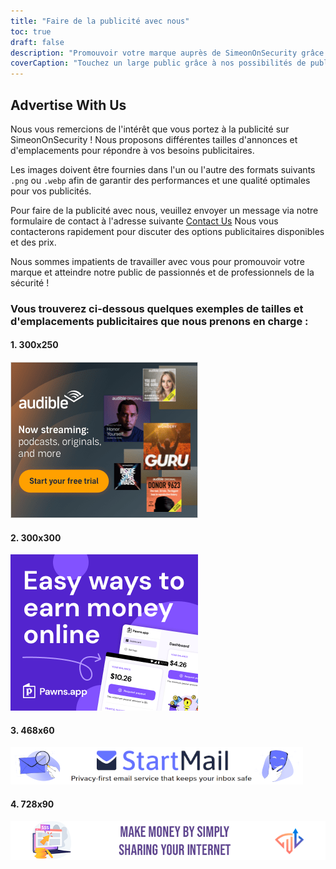 ```yaml
---
title: "Faire de la publicité avec nous"
toc: true
draft: false
description: "Promouvoir votre marque auprès de SimeonOnSecurity grâce à nos options publicitaires."
coverCaption: "Touchez un large public grâce à nos possibilités de publicité."
---
```


## Advertise With Us

Nous vous remercions de l'intérêt que vous portez à la publicité sur SimeonOnSecurity ! Nous proposons différentes tailles d'annonces et d'emplacements pour répondre à vos besoins publicitaires.

Les images doivent être fournies dans l'un ou l'autre des formats suivants `.png` ou `.webp` afin de garantir des performances et une qualité optimales pour vos publicités.

Pour faire de la publicité avec nous, veuillez envoyer un message via notre formulaire de contact à l'adresse suivante [Contact Us](https://simeononsecurity.ch/contactus/) Nous vous contacterons rapidement pour discuter des options publicitaires disponibles et des prix.

Nous sommes impatients de travailler avec vous pour promouvoir votre marque et atteindre notre public de passionnés et de professionnels de la sécurité !

### Vous trouverez ci-dessous quelques exemples de tailles et d'emplacements publicitaires que nous prenons en charge :

#### 1. 300x250
![300x250 Ad](/img/ads/amazon/audible-300x250.png)

#### 2. 300x300
![300x300 Ad](/img/ads/pawnsapp/earn_money_general_300x300.png)

#### 3. 468x60
![468x60 Ad](/img/ads/startmail/startmail_468x60.png)

#### 4. 728x90
![728x90 Ad](/img/ads/traffmonetizer/make_money_by_simply_sharing_your_internet-728x90.png)

